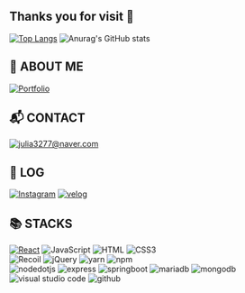 ## Thanks you for visit 👋
[![Top Langs](https://github-readme-stats.vercel.app/api/top-langs/?username=zeonzeon-e&layout=compact)](https://github.com/zeonzeon-e/github-readme-stats)
![Anurag's GitHub stats](https://github-readme-stats.vercel.app/api?username=zeonzeon-e&show_icons=true&theme=shadow_blue&card_width=200&hide_title=true)

## :floppy_disk: ABOUT ME
<a href = "https://humorous-bus-67c.notion.site/UI-UX-3797cf0bad8b40cca260debccf3930a1"><img alt="Portfolio" src ="https://img.shields.io/badge/Portfolio-000000.svg?&style=for-the-badge&logo=notion&logoColor=white" /></a>

## :mailbox_with_mail: CONTACT
<a href = ""><img alt="julia3277@naver.com" src ="https://img.shields.io/badge/julia3277@naver.com-399EE5.svg?&style=for-the-badge&logo=naver&logoColor=white" /></a>


## :speech_balloon: LOG
<a href = "https://www.instagram.com/ezh._.713/"> <img alt="Instagram" src ="https://img.shields.io/badge/Instagram-E4405F.svg?&style=for-the-badge&logo=Instagram&logoColor=white"/></a>
<a href = "https://velog.io/@zeonzeon-e/posts"> <img alt="velog" src ="https://img.shields.io/badge/velog-20C997.svg?&style=for-the-badge&logo=velog&logoColor=white"/></a>

## :books: STACKS
<a href = ""><img alt="React" src ="https://img.shields.io/badge/React-61DAFB.svg?&style=for-the-badge&logo=react&logoColor=black"/></a>
<img alt="JavaScript" src ="https://img.shields.io/badge/JavaScript-F7DF1E.svg?&style=for-the-badge&logo=JavaScript&logoColor=black"/>
<img alt="HTML" src ="https://img.shields.io/badge/HTML5-E34F26.svg?&style=for-the-badge&logo=HTML5&logoColor=white"/>
<img alt="CSS3" src ="https://img.shields.io/badge/CSS3-1572B6.svg?&style=for-the-badge&logo=CSS3&logoColor=white"/>
<br>
<img alt="Recoil" src ="https://img.shields.io/badge/Recoil-3578E5.svg?&style=for-the-badge&logo=Recoil&logoColor=white"/>
<img alt="jQuery" src ="https://img.shields.io/badge/jQuery-0769AD.svg?&style=for-the-badge&logo=jQuery&logoColor=white"/>
<img alt="yarn" src ="https://img.shields.io/badge/yarn-2C8EBB.svg?&style=for-the-badge&logo=yarn&logoColor=white"/>
<img alt="npm" src ="https://img.shields.io/badge/npm-CB3837.svg?&style=for-the-badge&logo=npm&logoColor=white"/>
<br>
<img alt="nodedotjs" src ="https://img.shields.io/badge/nodedotjs-339933.svg?&style=for-the-badge&logo=nodedotjs&logoColor=white"/>
<img alt="express" src ="https://img.shields.io/badge/express-000000.svg?&style=for-the-badge&logo=express&logoColor=white"/>
<img alt="springboot" src ="https://img.shields.io/badge/springboot-6DB33F.svg?&style=for-the-badge&logo=springboot&logoColor=white"/>
<img alt="mariadb" src ="https://img.shields.io/badge/mariadb-003545.svg?&style=for-the-badge&logo=mariadb&logoColor=white"/>
<img alt="mongodb" src ="https://img.shields.io/badge/mongodb-47A248.svg?&style=for-the-badge&logo=mongodb&logoColor=white"/>
<br>
<img alt="visual studio code" src ="https://img.shields.io/badge/visual%20studio%20code-007ACC.svg?&style=for-the-badge&logo=visualstudiocode&logoColor=white"/>
<img alt="github" src ="https://img.shields.io/badge/github-181717.svg?&style=for-the-badge&logo=github&logoColor=white"/>
